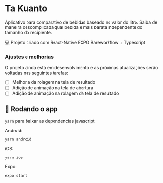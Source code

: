# Ta Kuanto

Aplicativo para comparativo de bebidas baseado no valor do litro.
Saiba de maneira descomplicada qual bebida é mais barata independente do tamanho do recipiente.

 💻  Projeto criado com React-Native EXPO Bareworkflow + Typescript
 
### Ajustes e melhorias

O projeto ainda está em desenvolvimento e as próximas atualizações serão voltadas nas seguintes tarefas:

- [ ] Melhoria da rolagem na tela de resultado
- [ ] Adição de animação na tela de abertura
- [ ] Adição de animação na rolagem da tela de resultado

## 🚀 Rodando o app

`yarn` para baixar as dependencias javascript

Android:
```
yarn android
```

iOS:
```
yarn ios
```

Expo:
```
expo start
```
